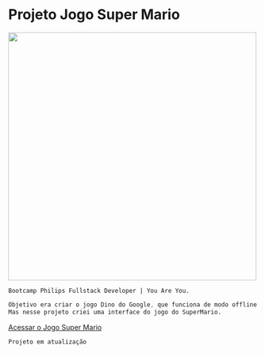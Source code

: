 # Projeto Jogo Super Mario

[<img src="https://jdugalde.github.io/supermario/img/logo.png" width="500"/>](https://jdugalde.github.io/supermario/img/logo.png)


~~~descricao
Bootcamp Philips Fullstack Developer | You Are You.
~~~

~~~css
Objetivo era criar o jogo Dino do Google, que funciona de modo offline
Mas nesse projeto criei uma interface do jogo do SuperMario.
~~~

[Acessar o Jogo Super Mario](https://jdugalde.github.io/supermario/)

~~~html
Projeto em atualização
